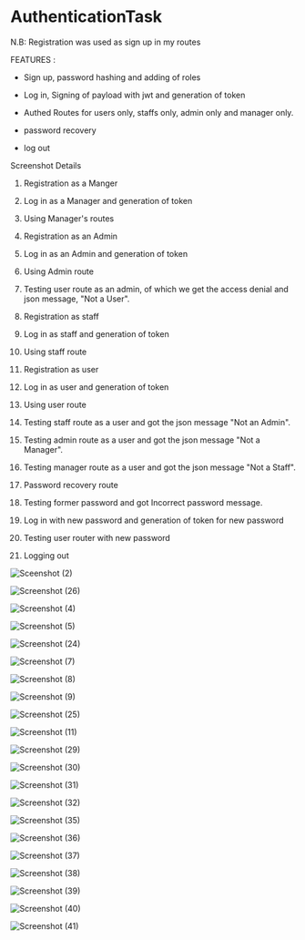 # AuthenticationTask
N.B: Registration was used as sign up in my routes

FEATURES :
  - Sign up, password hashing and adding of roles

  - Log in, Signing of payload with jwt and generation of token 

  - Authed Routes for users only, staffs only, admin only and manager only.

  - password recovery

  - log out

Screenshot Details

1. Registration as a Manger

2. Log in as a Manager and generation of token

3. Using Manager's routes

4. Registration as an Admin

5. Log in as an Admin and generation of token

6. Using Admin route 

7. Testing user route as an admin, of which we get the access denial and json message, "Not a User".

8. Registration as staff

9. Log in as staff and generation of token

10. Using staff route

11. Registration as user

12. Log in as user and generation of token

13. Using user route

14. Testing staff route as a user and got the json message "Not an Admin".

15. Testing admin route as a user and got the json message "Not a Manager".

16. Testing manager route as a user and got the json message "Not a Staff".

17. Password recovery route

18. Testing former password and got Incorrect password message.

19. Log in with new password and generation of token for new password 

20. Testing user router with new password

21. Logging out

![Sceenshot (2)](https://user-images.githubusercontent.com/76063134/182838329-56ea01b9-683b-4545-a2ca-b0ca0450a6e1.png)

![Screenshot (26)](https://user-images.githubusercontent.com/76063134/182841152-627f6bbf-f812-4904-8e79-b262861756f1.png)

![Screenshot (4)](https://user-images.githubusercontent.com/76063134/182841228-adaaacb1-eb8b-467e-8e35-b5134252cefc.png)

![Screenshot (5)](https://user-images.githubusercontent.com/76063134/182841312-a5e75926-4d1b-4941-8d34-fc3517e70376.png)

![Screenshot (24)](https://user-images.githubusercontent.com/76063134/182841420-1d3c7b96-fa9a-49cd-a21d-21d68a847838.png)

![Screenshot (7)](https://user-images.githubusercontent.com/76063134/182841526-b529fdf4-4d96-405b-b09f-62bf2c612f46.png)


![Screenshot (8)](https://user-images.githubusercontent.com/76063134/182841647-7d8c0bd9-80df-4bbb-828c-aafc8ff221b3.png)

![Screenshot (9)](https://user-images.githubusercontent.com/76063134/182841781-d81b1e8a-f5fa-4bf9-8e27-1bf9727dd672.png)

![Screenshot (25)](https://user-images.githubusercontent.com/76063134/182841878-ae55540f-c6c3-4c39-82aa-bd1af370cc91.png)

![Screenshot (11)](https://user-images.githubusercontent.com/76063134/182842000-56f66eba-952b-4403-aaae-d5cd55d61173.png)


![Screenshot (29)](https://user-images.githubusercontent.com/76063134/182842093-b958a633-018f-4e65-9f74-38d4bcc7d534.png)

![Screenshot (30)](https://user-images.githubusercontent.com/76063134/182842172-3cf023cb-12c0-4ebc-abc8-ac48a6e4539a.png)



![Screenshot (31)](https://user-images.githubusercontent.com/76063134/182842228-e41bedb7-f886-443a-89b4-cac07df1dba2.png)

![Screenshot (32)](https://user-images.githubusercontent.com/76063134/182842415-11504ec0-86d6-4eb0-8f80-8945b791643d.png)

![Screenshot (35)](https://user-images.githubusercontent.com/76063134/182842471-7bcc1d17-9f81-46cc-ab12-a2f74b8f8044.png)

![Screenshot (36)](https://user-images.githubusercontent.com/76063134/182842516-70abdf39-bd78-41ce-8605-97b502157913.png)


![Screenshot (37)](https://user-images.githubusercontent.com/76063134/182844525-482aad27-0273-4455-8d52-331389a52d29.png)


![Screenshot (38)](https://user-images.githubusercontent.com/76063134/182842607-10e65a0b-c9b5-4e74-b5cc-caa6a70bd7fc.png)


![Screenshot (39)](https://user-images.githubusercontent.com/76063134/182842695-6a20890a-f1ea-4f4d-86ad-526bcce0cf68.png)

![Screenshot (40)](https://user-images.githubusercontent.com/76063134/182842759-e09ff037-97c5-4fe9-b292-ac9f4468fb89.png)

![Screenshot (41)](https://user-images.githubusercontent.com/76063134/182842802-746a93db-0978-44b8-93ce-55bd69f65a0f.png)



